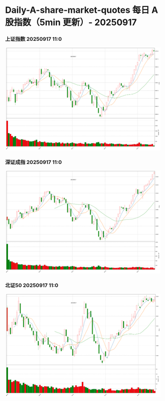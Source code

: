 
# Daily-A-share-market-quotes 每日 A 股指数（5min 更新）- 20250917

### 上证指数 20250917 11:0
![](./fig/2025/9/20250917-sh000001.png)

### 深证成指 20250917 11:0
![](./fig/2025/9/20250917-sz399001.png)

### 北证50 20250917 11:0
![](./fig/2025/9/20250917-bj899050.png)
